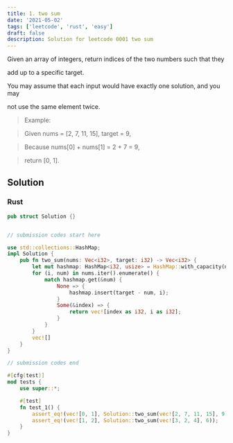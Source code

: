 ```yaml
---
title: 1. two sum
date: '2021-05-02'
tags: ['leetcode', 'rust', 'easy']
draft: false
description: Solution for leetcode 0001 two sum
---
```


 

  Given an array of integers, return indices of the two numbers such that they

  add up to a specific target.

 

  You may assume that each input would have exactly one solution, and you may

  not use the same element twice.

 

> Example:

 

 

>   Given nums <TeX>=</TeX> [2, 7, 11, 15], target <TeX>=</TeX> 9,

 

>   Because nums[0] + nums[1] <TeX>=</TeX> 2 + 7 <TeX>=</TeX> 9,

>   return [0, 1].


## Solution
### Rust
```rust
pub struct Solution {}


// submission codes start here

use std::collections::HashMap;
impl Solution {
    pub fn two_sum(nums: Vec<i32>, target: i32) -> Vec<i32> {
        let mut hashmap: HashMap<i32, usize> = HashMap::with_capacity(nums.len());
        for (i, num) in nums.iter().enumerate() {
            match hashmap.get(&num) {
                None => {
                    hashmap.insert(target - num, i);
                }
                Some(&index) => {
                    return vec![index as i32, i as i32];
                }
            }
        }
        vec![]
    }
}

// submission codes end

#[cfg(test)]
mod tests {
    use super::*;

    #[test]
    fn test_1() {
        assert_eq!(vec![0, 1], Solution::two_sum(vec![2, 7, 11, 15], 9));
        assert_eq!(vec![1, 2], Solution::two_sum(vec![3, 2, 4], 6));
    }
}

```
